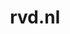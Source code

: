 ---
layout: post
title: "rvd.nl"
internal_url: "/dutchgov/rvd.nl.html"
subdomains_count: 2
all_subdomains_count: 2
urls_count: 2
ssl_rank: 0
http_rank: 75
url_link: /data/rvd.nl/urls.txt
all_subdomains_link: /data/rvd.nl/all_subdomains.txt
subdomains_link: /data/rvd.nl/subdomains.txt
categories: dutchgov
---
